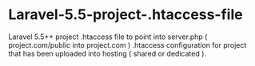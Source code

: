 # Laravel-5.5-project-.htaccess-file
Laravel 5.5++ project .htaccess file to point into server.php ( project.com/public into project.com )
.htaccess configuration for project that has been uploaded into hosting ( shared or dedicated ).
